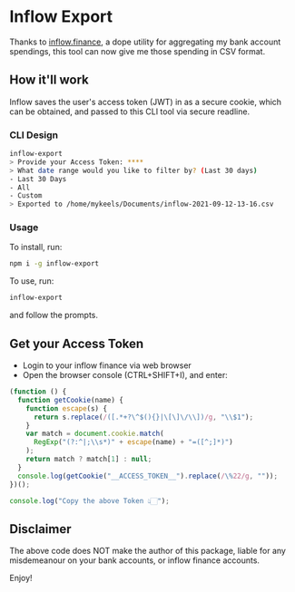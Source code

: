 # Inflow Export

Thanks to [inflow.finance](https://inflow.finance), a dope utility for aggregating my bank account spendings, this tool can now give me those spending in CSV format.

## How it'll work

Inflow saves the user's access token (JWT) in as a secure cookie, which can be obtained, and passed to this CLI tool via secure readline.

### CLI Design

```bash
inflow-export
> Provide your Access Token: ****
> What date range would you like to filter by? (Last 30 days)
- Last 30 Days
- All
- Custom
> Exported to /home/mykeels/Documents/inflow-2021-09-12-13-16.csv
```

### Usage

To install, run:

```bash
npm i -g inflow-export
```

To use, run:

```bash
inflow-export
```

and follow the prompts.

## Get your Access Token

- Login to your inflow finance via web browser
- Open the browser console (CTRL+SHIFT+I), and enter:

```js
(function () {
  function getCookie(name) {
    function escape(s) {
      return s.replace(/([.*+?\^$(){}|\[\]\/\\])/g, "\\$1");
    }
    var match = document.cookie.match(
      RegExp("(?:^|;\\s*)" + escape(name) + "=([^;]*)")
    );
    return match ? match[1] : null;
  }
  console.log(getCookie("__ACCESS_TOKEN__").replace(/\%22/g, ""));
})();

console.log("Copy the above Token 👆🏻");
```

## Disclaimer

The above code does NOT make the author of this package, liable for any misdemeanour on your bank accounts, or inflow finance accounts.

Enjoy!
